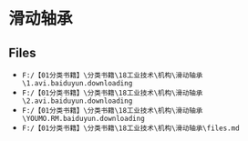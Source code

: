 # 滑动轴承

## Files

- `F:/【01分类书籍】\分类书籍\18工业技术\机构\滑动轴承\1.avi.baiduyun.downloading`
- `F:/【01分类书籍】\分类书籍\18工业技术\机构\滑动轴承\2.avi.baiduyun.downloading`
- `F:/【01分类书籍】\分类书籍\18工业技术\机构\滑动轴承\YOUMO.RM.baiduyun.downloading`
- `F:/【01分类书籍】\分类书籍\18工业技术\机构\滑动轴承\files.md`
